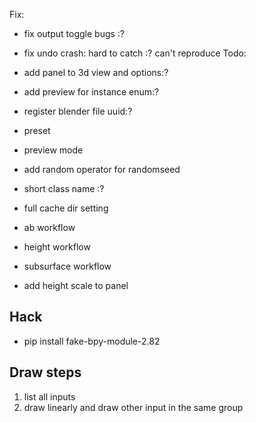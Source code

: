 Fix:
* fix output toggle bugs :?
* fix undo crash: hard to catch :? can't reproduce
Todo:
* add panel to 3d view and options:?
* add preview for instance enum:?
* register blender file uuid:?
* preset
* preview mode
* add random operator for randomseed
* short class name :?
* full cache dir setting

* ab workflow
* height workflow
* subsurface workflow
* add height scale to panel


## Hack
* pip install fake-bpy-module-2.82



## Draw steps
1. list all inputs
2. draw linearly and draw other input in the same group
